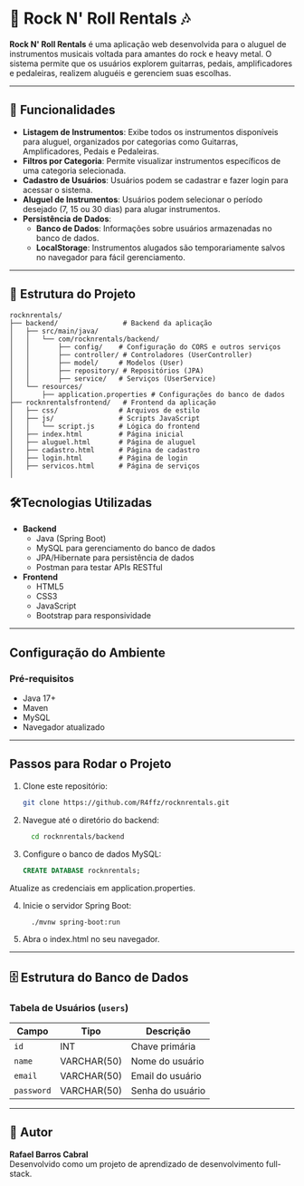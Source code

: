 # 🎸 Rock N' Roll Rentals 🎶

**Rock N' Roll Rentals** é uma aplicação web desenvolvida para o aluguel de instrumentos musicais voltada para amantes do rock e heavy metal. O sistema permite que os usuários explorem guitarras, pedais, amplificadores e pedaleiras, realizem aluguéis e gerenciem suas escolhas.

---

## 🚀 Funcionalidades

- **Listagem de Instrumentos**: Exibe todos os instrumentos disponíveis para aluguel, organizados por categorias como Guitarras, Amplificadores, Pedais e Pedaleiras.
- **Filtros por Categoria**: Permite visualizar instrumentos específicos de uma categoria selecionada.
- **Cadastro de Usuários**: Usuários podem se cadastrar e fazer login para acessar o sistema.
- **Aluguel de Instrumentos**: Usuários podem selecionar o período desejado (7, 15 ou 30 dias) para alugar instrumentos.
- **Persistência de Dados**:
    - **Banco de Dados**: Informações sobre usuários armazenadas no banco de dados.
    - **LocalStorage**: Instrumentos alugados são temporariamente salvos no navegador para fácil gerenciamento.

---

## 📁 Estrutura do Projeto

```plaintext
rocknrentals/
├── backend/                # Backend da aplicação
│   ├── src/main/java/
│   │   └── com/rocknrentals/backend/
│   │       ├── config/    # Configuração do CORS e outros serviços
│   │       ├── controller/ # Controladores (UserController)
│   │       ├── model/     # Modelos (User)
│   │       ├── repository/ # Repositórios (JPA)
│   │       ├── service/   # Serviços (UserService)
│   └── resources/
│       ├── application.properties # Configurações do banco de dados
├── rocknrentalsfrontend/   # Frontend da aplicação
│   ├── css/               # Arquivos de estilo
│   ├── js/                # Scripts JavaScript
│   │   └── script.js      # Lógica do frontend
│   ├── index.html         # Página inicial
│   ├── aluguel.html       # Página de aluguel
│   ├── cadastro.html      # Página de cadastro
│   ├── login.html         # Página de login
│   ├── servicos.html      # Página de serviços
│ 
```
## 🛠️Tecnologias Utilizadas

- **Backend**
  - Java (Spring Boot)
  - MySQL para gerenciamento do banco de dados
  - JPA/Hibernate para persistência de dados
  - Postman para testar APIs RESTful
- **Frontend**
  - HTML5
  - CSS3
  - JavaScript
  - Bootstrap para responsividade

---

## Configuração do Ambiente

### Pré-requisitos

- Java 17+
- Maven
- MySQL
- Navegador atualizado

---

## Passos para Rodar o Projeto

1. Clone este repositório:

   ```bash
   git clone https://github.com/R4ffz/rocknrentals.git
   
2. Navegue até o diretório do backend:
   ````bash 
     cd rocknrentals/backend
   
3. Configure o banco de dados MySQL:
    ````sql
   CREATE DATABASE rocknrentals;
  Atualize as credenciais em application.properties.
  
4. Inicie o servidor Spring Boot:
    ```bash
      ./mvnw spring-boot:run
5. Abra o index.html no seu navegador.

---
## 🗄️ Estrutura do Banco de Dados

### Tabela de Usuários (`users`)

| Campo      | Tipo         | Descrição          |
|------------|--------------|--------------------|
| `id`       | INT          | Chave primária     |
| `name`     | VARCHAR(50)  | Nome do usuário    |
| `email`    | VARCHAR(50)  | Email do usuário   |
| `password` | VARCHAR(50)  | Senha do usuário   |

---

## 📝 Autor

**Rafael Barros Cabral**  
Desenvolvido como um projeto de aprendizado de desenvolvimento full-stack.
